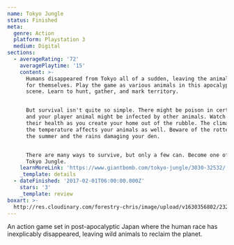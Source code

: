 ```yaml
---
name: Tokyo Jungle
status: Finished
meta:
  genre: Action
  platform: Playstation 3
  medium: Digital
sections:
  - averageRating: '72'
    averagePlaytime: '15'
    content: >-
      Humans disappeared from Tokyo all of a sudden, leaving the animals to fend
      for themselves. Play the game as various animals in this apocalyptic
      scene. Learn to hunt, gather, and mark territory.


      But survival isn't quite so simple. There might be poison in certain food,
      and your player animal might be infected by other animals. Watch out for
      their health as you create your home out of the rubble. The climate and
      the temperature affects your animals as well. Beware of the rotten food in
      the summer and the rains damaging your den.


      There are many ways to survive, but only a few can. Become one of them in
      Tokyo Jungle.
    learnMoreLink: 'https://www.giantbomb.com/tokyo-jungle/3030-32532/'
    _template: details
  - dateFinished: '2017-02-01T06:00:00.000Z'
    stars: '3'
    _template: review
boxart: >-
  http://res.cloudinary.com/forestry-chris/image/upload/v1630356802/2329203-box_tj_juoztv.png
---
```

An action game set in post-apocalyptic Japan where the human race has inexplicably disappeared, leaving wild animals to reclaim the planet.
